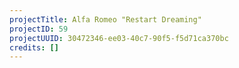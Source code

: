 ```yaml
---
projectTitle: Alfa Romeo "Restart Dreaming"
projectID: 59
projectUUID: 30472346-ee03-40c7-90f5-f5d71ca370bc
credits: []
---
```

